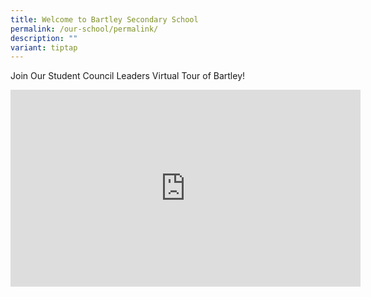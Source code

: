 ```yaml
---
title: Welcome to Bartley Secondary School
permalink: /our-school/permalink/
description: ""
variant: tiptap
---
```

<p>Join Our Student Council Leaders Virtual Tour of Bartley!</p>
<p></p>
<div class="iframe-wrapper">
<iframe height="315" width="560" allowfullscreen="true" frameborder="0" src="https://www.youtube.com/embed/ziXlQoMr7Uw?si=10omla_FnFzGAzYh"></iframe>
</div>
<p></p>